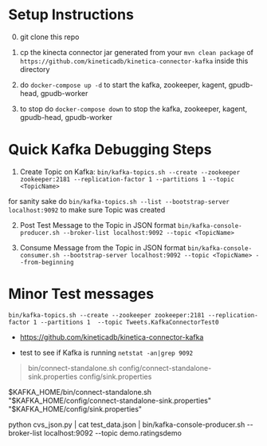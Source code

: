 

Setup Instructions
==================

0. git clone this repo

1. cp the kinecta connector jar generated from your `mvn clean package` of 
   `https://github.com/kineticadb/kinetica-connector-kafka`  inside this directory

2. do `docker-compose up -d` to start the kafka, zookeeper, kagent, gpudb-head, gpudb-worker

3. to stop do `docker-compose down` to stop the kafka, zookeeper, kagent, gpudb-head, gpudb-worker


Quick Kafka Debugging Steps
============================
1. Create Topic on Kafka:
`bin/kafka-topics.sh --create --zookeeper zookeeper:2181 --replication-factor 1 --partitions 1 --topic <TopicName>` 

for sanity sake do `bin/kafka-topics.sh --list --bootstrap-server localhost:9092` to make sure Topic was created

2. Post Test Message to the Topic in JSON format
`bin/kafka-console-producer.sh --broker-list localhost:9092 --topic <TopicName>`  

3. Consume Message from the Topic in JSON format
`bin/kafka-console-consumer.sh --bootstrap-server localhost:9092 --topic <TopicName> --from-beginning`


Minor Test messages
===================
`bin/kafka-topics.sh --create --zookeeper zookeeper:2181 --replication-factor 1 --partitions 1  --topic Tweets.KafkaConnectorTest0`


* https://github.com/kineticadb/kinetica-connector-kafka

* test to see if Kafka is running `netstat -an|grep 9092`

> bin/connect-standalone.sh config/connect-standalone-sink.properties config/sink.properties



$KAFKA_HOME/bin/connect-standalone.sh  "$KAFKA_HOME/config/connect-standalone-sink.properties" "$KAFKA_HOME/config/sink.properties"


python cvs_json.py | cat test_data.json | bin/kafka-console-producer.sh --broker-list localhost:9092 --topic demo.ratingsdemo